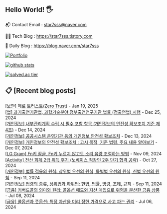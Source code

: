 ## Hello World! 🖐

📬 Contact Email : star7sss@naver.com

👨‍💻 Tech Blog : https://star7sss.tistory.com

🤪 Daily Blog : https://blog.naver.com/star7sss

[![Portfolio](https://img.shields.io/badge/Portfolio-%23000000.svg?style=for-the-badge&logo=firefox&logoColor=#FF7139)](https://fern-way-13f.notion.site/Jang-Thang-3b7b327981a2456c8ee5952eadb848b9)

[![github stats](https://github-readme-stats.vercel.app/api?username=jangThang&show_icons=true&hide_border=False)](https://star7sss.tistory.com)

[![solved.ac tier](http://mazassumnida.wtf/api/v2/generate_badge?boj=star7sss)](https://solved.ac/star7sss)

## 📋 [Recent blog posts]
[[보안] 제로 트러스트(Zero Trust)](https://star7sss.tistory.com/1032) - Jan 19, 2025<br>
[[법] 과기출연기관법, 과학기술분야 정부출연연구기관 법률 (정출연법) 시행](https://star7sss.tistory.com/1031) - Dec 25, 2024<br>
[[개인정보] 내부관리계획 수립 시 필수 포함 항목 (개인정보의 안전성 확보조치 기준 제4조)](https://star7sss.tistory.com/1030) - Dec 14, 2024<br>
[[개인정보] 공공시스템 운영기관 등의 개인정보 안전성 확보조치](https://star7sss.tistory.com/1029) - Dec 13, 2024<br>
[[개인정보] 개인정보의 안전성 확보조치 : 고시 목적, 기준 법령, 주요 내용 알아보기](https://star7sss.tistory.com/1028) - Dec 07, 2024<br>
[[LG Gram] Fn키 잠금, Fn키 누르지 않고도 소리 음량 조절하는 방법](https://star7sss.tistory.com/1027) - Nov 09, 2024<br>
[[Activity] 전산 회계 2급 취득 후기 (노베이스 직장인 2주 단기 합격 공략)](https://star7sss.tistory.com/1026) - Oct 27, 2024<br>
[[개인정보] 법률 적용의 원칙: 상위법 우선의 원칙, 특별법 우선의 원칙, 신법 우선의 원칙](https://star7sss.tistory.com/1025) - Sep 11, 2024<br>
[[개인정보] 법령의 종류, 상위법과 하위법: 헌법, 법률, 명령, 조례, 규칙](https://star7sss.tistory.com/1024) - Sep 11, 2024<br>
[[금융] 커버드콜의 의미와 원리: 콜옵션 매도와 자산 매입으로 위험을 분산한 금융 상품](https://star7sss.tistory.com/1023) - Jul 08, 2024<br>
[[금융] 콜옵션과 풋옵션: 특정 자산을 미리 정한 가격으로 사고 파는 권리](https://star7sss.tistory.com/1022) - Jul 06, 2024<br>
